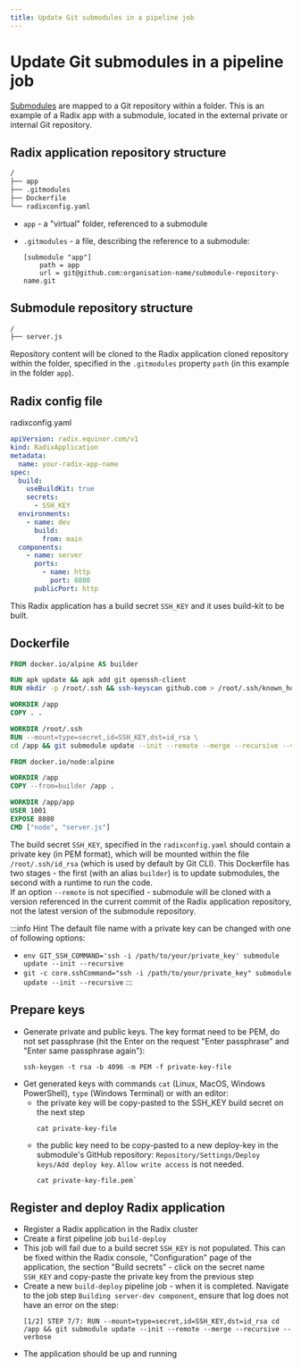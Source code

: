 ```yaml
---
title: Update Git submodules in a pipeline job
---
```


# Update Git submodules in a pipeline job

[Submodules](/guides/git-submodules/index.md) are mapped to a Git repository within a folder. This is an example of a Radix app with a submodule, located in the external private or internal Git repository.

## Radix application repository structure
```sh
/
├── app
├── .gitmodules 
├── Dockerfile
└── radixconfig.yaml
```
* `app` - a "virtual" folder, referenced to a submodule
* `.gitmodules` - a file, describing the reference to a submodule:
    
    ```
    [submodule "app"]
        path = app
        url = git@github.com:organisation-name/submodule-repository-name.git
    ```
## Submodule repository structure
```sh
/
├── server.js
```
Repository content will be cloned to the Radix application cloned repository within the folder, specified in the `.gitmodules` property `path` (in this example in the folder `app`).
## Radix config file
radixconfig.yaml
```yaml
apiVersion: radix.equinor.com/v1
kind: RadixApplication
metadata:
  name: your-radix-app-name
spec:
  build:
    useBuildKit: true
    secrets:
      - SSH_KEY
  environments:
    - name: dev
      build:
        from: main
  components:
    - name: server
      ports:
        - name: http
          port: 8080
      publicPort: http
```
This Radix application has a build secret `SSH_KEY` and it uses build-kit to be built. 
## Dockerfile
```Dockerfile
FROM docker.io/alpine AS builder

RUN apk update && apk add git openssh-client
RUN mkdir -p /root/.ssh && ssh-keyscan github.com > /root/.ssh/known_hosts

WORKDIR /app
COPY . .

WORKDIR /root/.ssh
RUN --mount=type=secret,id=SSH_KEY,dst=id_rsa \
cd /app && git submodule update --init --remote --merge --recursive --verbose

FROM docker.io/node:alpine

WORKDIR /app
COPY --from=builder /app .

WORKDIR /app/app
USER 1001
EXPOSE 8080
CMD ["node", "server.js"]
```
The build secret `SSH_KEY`, specified in the `radixconfig.yaml` should contain a private key (in PEM format), which will be mounted within the file `/root/.ssh/id_rsa` (which is used by default by Git CLI).
This Dockerfile has two stages - the first (with an alias `builder`) is to update submodules, the second with a runtime to run the code.  
If an option `--remote` is not specified - submodule will be cloned with a version referenced in the current commit of the Radix application repository, not the latest version of the submodule repository.

:::info Hint
The default file name with a private key can be changed with one of following options:
* `env GIT_SSH_COMMAND='ssh -i /path/to/your/private_key' submodule update --init --recursive`
* `git -c core.sshCommand="ssh -i /path/to/your/private_key" submodule update --init --recursive`
:::
## Prepare keys
* Generate private and public keys. The key format need to be PEM, do not set passphrase (hit the Enter on the request "Enter passphrase" and "Enter same passphrase again"):
    ```shell
    ssh-keygen -t rsa -b 4096 -m PEM -f private-key-file
    ```
* Get generated keys with commands `cat` (Linux, MacOS, Windows PowerShell), `type` (Windows Terminal) or with an editor:
  * the private key will be copy-pasted to the SSH_KEY build secret on the next step
    ```shell
    cat private-key-file
    ```
  * the public key need to be copy-pasted to a new deploy-key in the submodule's GitHub repository: `Repository/Settings/Deploy keys/Add deploy key`. `Allow write access` is not needed. 
    ```shell
    cat private-key-file.pem`
    ```
## Register and deploy Radix application
* Register a Radix application in the Radix cluster
* Create a first pipeline job `build-deploy`
* This job will fail due to a build secret `SSH_KEY` is not populated. This can be fixed within the Radix console, "Configuration" page of the application, the section "Build secrets" - click on the secret name `SSH_KEY` and copy-paste the private key from the previous step
* Create a new `build-deploy` pipeline job - when it is completed. Navigate to the job step `Building server-dev component`, ensure that log does not have an error on the step:
  ```shell
  [1/2] STEP 7/7: RUN --mount=type=secret,id=SSH_KEY,dst=id_rsa cd /app && git submodule update --init --remote --merge --recursive --verbose
  ```
* The application should be up and running